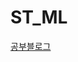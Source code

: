 # ST_ML

[공부블로그](https://www.notion.so/cd0f2b3dc7ce448aa48afc2fb66865aa?v=d2323162da084d3b9cadf0754f5f78ee&pvs=4)